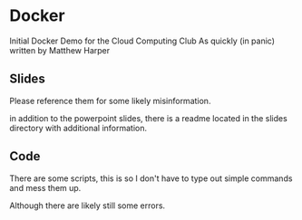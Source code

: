 # Docker
Initial Docker Demo for the Cloud Computing Club
As quickly (in panic) written by Matthew Harper

## Slides
Please reference them for some likely misinformation.

in addition to the powerpoint slides, there is a readme located in the slides directory with additional information.

## Code
There are some scripts, this is so I don't have to type out simple commands and mess them up.

Although there are likely still some errors.
